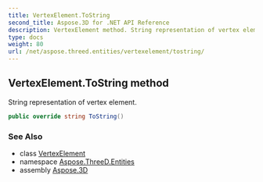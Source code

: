 ```yaml
---
title: VertexElement.ToString
second_title: Aspose.3D for .NET API Reference
description: VertexElement method. String representation of vertex element
type: docs
weight: 80
url: /net/aspose.threed.entities/vertexelement/tostring/
---
```

## VertexElement.ToString method

String representation of vertex element.

```csharp
public override string ToString()
```

### See Also

* class [VertexElement](../)
* namespace [Aspose.ThreeD.Entities](../../vertexelement/)
* assembly [Aspose.3D](../../../)


